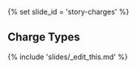 {% set slide_id = 'story-charges' %}

## Charge Types

<div id="charges-categories-chart" class="chart"></div>

<div id="drug-charges-chart" class="chart"></div>

{% include 'slides/_edit_this.md' %}
